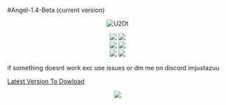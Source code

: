 
#Angel-1.4-Beta
(current version)





<p align="center">
  <img src="https://github.com/Azuuu1/Angel-Discord/assets/136928945/50900030-cd92-45ca-9300-56b0104c4626" alt="U2Dt" />
</p>




<div align="center">
    <img src="https://img.shields.io/github/languages/top/Azuuu1/Angel-Discord?color=%23000000">
    <img src="https://img.shields.io/github/stars/Azuuu1/Angel-Discord?color=%23000000&logoColor=%23000000">
    <br>
    <img src="https://img.shields.io/github/commit-activity/w/Azuuu1/Angel-Discord?color=%23000000"> 
    <img src="https://img.shields.io/github/last-commit/Azuuu1/Angel-Discord?color=%23000000&logoColor=%23000000">
    <br>
    <img src="https://img.shields.io/github/issues/Azuuu1/Angel-Discord?color=%23000000&logoColor=%23000000">
    <img src="https://img.shields.io/github/issues-closed/Azuuu1/Angel-Discord?color=%23000000&logoColor=%23000000">
    <br>

</div>




if something doesnt work exc use issues or dm me on discord imjustazuu




<a href="https://github.com/Azuuu1/Angel-Discord/releases/tag/%23new">Latest Version To Dowload</a>
<p align="center">
  <img src=https://github.com/Azuuu1/Angel-Discord/assets/136928945/cb6de078-9167-4b97-8a94-1d7293778394) />
</p>


